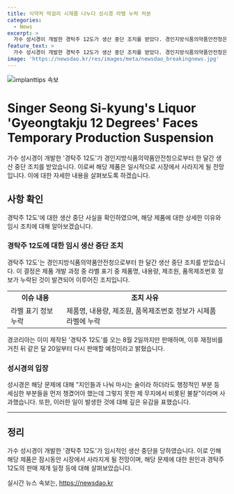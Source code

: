 ```yaml
---
title: 식약처 막걸리 시제품 나누다 성시경 라벨 누락 처분
categories:
  - News
excerpt: >
  가수 성시경이 개발한 경탁주 12도가 생산 중단 조치를 받았다. 경인지방식품의약품안전청은 제품명, 내용량, 제조원, 품목제조번호 정보가 누락된 시제품 라벨을 발견했다. 경코리아는 상세 정보 미기입을 사과하며, 이미 제작된 제품은 8월 2일까지만 판매하고 재정비 후 8월 20일에 재판매할 계획이다.
feature_text: >
  가수 성시경이 개발한 경탁주 12도가 생산 중단 조치를 받았다. 경인지방식품의약품안전청은 제품명, 내용량, 제조원, 품목제조번호 정보가 누락된 시제품 라벨을 발견했다. 경코리아는 상세 정보 미기입을 사과하며, 이미 제작된 제품은 8월 2일까지만 판매하고 재정비 후 8월 20일에 재판매할 계획이다.
image: 'https://newsdao.kr/res/images/meta/newsdao_breakingnews.jpg'
---
```


<p><img src="https://newsdao.kr/res/images/meta/newsdao_breakingnews.jpg" alt="implanttips 속보" /></p>

<h1>Singer Seong Si-kyung's Liquor 'Gyeongtakju 12 Degrees' Faces Temporary Production Suspension</h1>

<p data-ke-size="size16">가수 성시경이 개발한 '경탁주 12도'가 경인지방식품의약품안전청으로부터 한 달간 생산 중단 조치를 받았습니다. 이로써 해당 제품은 일시적으로 시장에서 사라지게 될 전망입니다. 이에 대한 자세한 내용을 살펴보도록 하겠습니다.</p>

<h2 data-ke-size="size26">사항 확인</h2>

<p data-ke-size="size16">경탁주 12도'에 대한 생산 중단 사실을 확인하였으며, 해당 제품에 대한 상세한 이유와 임시 조치에 대해 알아보겠습니다.</p>

<h3>경탁주 12도에 대한 임시 생산 중단 조치</h3>

<p data-ke-size="size16">경탁주 12도'는 경인지방식품의약품안전청으로부터 한 달간 생산 중단 조치를 받았습니다. 이 결정은 제품 개발 과정 중 라벨 표기 중 제품명, 내용량, 제조원, 품목제조번호 정보가 누락된 것이 발견되어 이루어진 조치입니다.</p>

<table>
<tbody>
<tr>
<td style="text-align: center; height: 17px;"><b>이슈 내용</b></td>
<td style="text-align: center; height: 17px;"><b>조치 사유</b></td>
</tr>
<tr>
<td style="text-align: left;">라벨 표기 정보 누락</td>
<td style="text-align: left;">제품명, 내용량, 제조원, 품목제조번호 정보가 시제품 라벨에 누락</td>
</tr>
</tbody>
</table>

<p data-ke-size="size16">경코리아는 이미 제작된 '경탁주 12도'를 오는 8월 2일까지만 판매하며, 이후 재정비를 거친 뒤 같은 달 20일부터 다시 판매할 예정이라고 밝혔습니다.</p>

<h3>성시경의 입장</h3>

<p data-ke-size="size16">성시경은 해당 문제에 대해 "지인들과 나눠 마시는 술이라 하더라도 행정적인 부분 등 세심한 부분들을 먼저 챙겼어야 했는데 그렇지 못한 제 무지에서 비롯된 불찰"이라며 사과했습니다. 또한, 이러한 일이 발생한 것에 대해 깊은 유감을 표했습니다.</p>

<hr>

<h2 data-ke-size="size26">정리</h2>

<p data-ke-size="size16">가수 성시경이 개발한 '경탁주 12도'가 임시적인 생산 중단을 당하였습니다. 이로 인해 해당 제품은 잠시동안 시장에서 사라지게 될 전망이며, 해당 문제에 대한 원인과 경탁주 12도의 판매 재개 일정 등에 대해 살펴보았습니다.</p>
실시간 뉴스 속보는, <a href="https://newsdao.kr" rel="dofollow">https://newsdao.kr</a>


